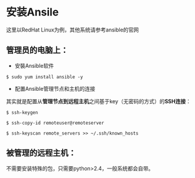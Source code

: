 # 安装Ansile

这里以RedHat Linux为例，其他系统请参考ansible的官网


## 管理员的电脑上：


* 安裝Ansible软件

```
$ sudo yum install ansible -y 
```

* 配置Ansible管理节点和主机的连接

其实就是配置从**管理节点到远程主机**之间基于key（无密码的方式）的**SSH连接**：

```
$ ssh-keygen
 
$ ssh-copy-id remoteuser@remoteserver
 
$ ssh-keyscan remote_servers >> ~/.ssh/known_hosts
 ```


## 被管理的远程主机：



不需要安装特殊的包，只需要python>2.4，一般系统都会自带。